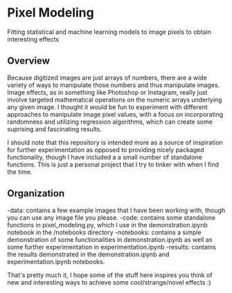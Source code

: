 # Pixel Modeling
Fitting statistical and machine learning models to image pixels to obtain interesting effects

## Overview
Because digitized images are just arrays of numbers, there are a wide variety of ways to manipulate those numbers and thus manipulate images. Image effects, as in something like Photoshop or Instagram, really just involve targeted mathematical operations on the numeric arrays underlying any given image. I thought it would be fun to experiment with different approaches to manipulate image pixel values, with a focus on incorporating randomness and utilizing regression algorithms, which can create some suprising and fascinating results. 

I should note that this repository is intended more as a source of inspiration for further experimentation as opposed to providing nicely packaged functionality, though I have included a a small number of standalone functions. This is just a personal project that I try to tinker with when I find the time. 

## Organization
-data: contains a few example images that I have been working with, though you can use any image file you please.
-code: contains some standalone functions in pixel_modeling.py, which I use in the demonstration.ipynb notebook in the /notebooks directory
-notebooks: contains a simple demonstration of some functionalities in demonstration.ipynb as well as some further experimentation in experimentation.ipynb
-results: contains the results demonstrated in the demonstration.ipynb and experimentation.ipynb notebooks.



That's pretty much it, I hope some of the stuff here inspires you think of new and interesting ways to achieve some cool/strange/novel effects :)
